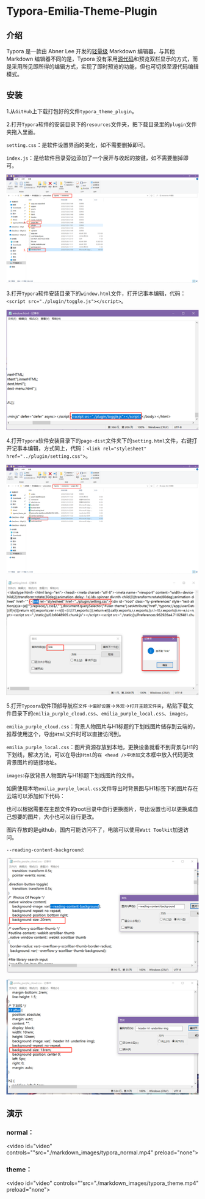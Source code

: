 # Typora-Emilia-Theme-Plugin

## 介绍

Typora 是一款由 Abner Lee 开发的[轻量级](https://baike.baidu.com/item/轻量级/10002835?fromModule=lemma_inlink) Markdown 编辑器，与其他 Markdown 编辑器不同的是，Typora 没有采用[源代码](https://baike.baidu.com/item/源代码/3969?fromModule=lemma_inlink)和预览双栏显示的方式，而是采用所见即所得的编辑方式，实现了即时预览的功能，但也可切换至源代码编辑模式。

## 安装

1.从`GitHub`上下载打包好的文件`typora_theme_plugin`。

2.打开`Typora`软件的安装目录下的`resources`文件夹，把下载目录里的`plugin`文件夹拖入里面。

`setting.css`：是软件设置界面的美化，如不需要删掉即可。

`index.js`：是给软件目录旁边添加了一个展开与收起的按键，如不需要删掉即可。

![typora-introduction](./markdown_images/typora-introduction.png)

3.打开`Typora`软件安装目录下的`window.html`文件，打开记事本编辑，代码：`<script src="./plugin/toggle.js"></script>`。

![typora_siderbar_button-text](./markdown_images/typora_siderbar_button.png)

4.打开`Typora`软件安装目录下的`page-dist`文件夹下的`setting.html`文件，右键打开记事本编辑，方式同上，代码：`<link rel="stylesheet" href="../plugin/setting.css">`。

![typora-introduction_1](./markdown_images/typora-introduction_1.png)

![typora_setting](./markdown_images/typora_setting.png)

5.打开`Typoora`软件顶部导航栏`文件`→`偏好设置`→`外观`→`打开主题文件夹`，粘贴下载文件目录下的`emilia_purple_cloud.css`、`emilia_purple_local.css`、`images`，

`emilia_purple_cloud.css`：背景人物图片与H1标题的下划线图片储存到云端的，推荐使用这个，导出`Html`文件时可以直接访问到。

`emilia_purple_local.css`：图片资源存放到本地，更换设备就看不到背景与H1的下划线，解决方法，可以在导出`Html`的`在 <head />中添加`文本框中放入代码更改背景图片的链接地址。

`images`:存放背景人物图片与H1标题下划线图片的文件。

如需使用本地`emilia_purple_local.css`文件导出时背景图与H1标签下的图片存在云端可以添加如下代码：


<script>
    document.documentElement.style.setProperty(
        "--header-h1-underline-img",
        "url('https://s2.loli.net/2023/07/26/HVNqXB9MygYZQCA.png')"
      );
document.documentElement.style.setProperty(
    "--reading-content-background",
    "url('https://s2.loli.net/2023/07/26/LBPhlqpNiZVouX1.png')"
  );
</script>
也可以根据需要在主题文件的root目录中自行更换图片，导出设置也可以更换成自己想要的图片，大小也可以自行更改。

图片存放的是github，国内可能访问不了，电脑可以使用`Watt Toolkit`加速访问。

`--reading-content-background`:

![background_image_size](./markdown_images/background_image_size.png)



![typora_H1_titleSize](./markdown_images/typora_H1_titleSize.png)

## 演示

### normal：

<video id="video" controls=""src="./markdown_images/typora_normal.mp4" preload="none"></video>

### theme：

<video id="video" controls=""src="./markdown_images/typora_theme.mp4" preload="none"></video>

